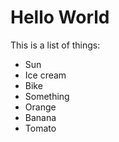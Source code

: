 # Hello World

This is a list of things:

* Sun
* Ice cream
* Bike
* Something
* Orange
* Banana
* Tomato

